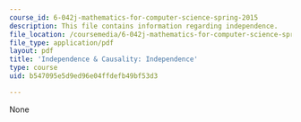 ```yaml
---
course_id: 6-042j-mathematics-for-computer-science-spring-2015
description: This file contains information regarding independence.
file_location: /coursemedia/6-042j-mathematics-for-computer-science-spring-2015/b547095e5d9ed96e04ffdefb49bf53d3_MIT6_042JS15_Independence.pdf
file_type: application/pdf
layout: pdf
title: 'Independence & Causality: Independence'
type: course
uid: b547095e5d9ed96e04ffdefb49bf53d3

---
```

None